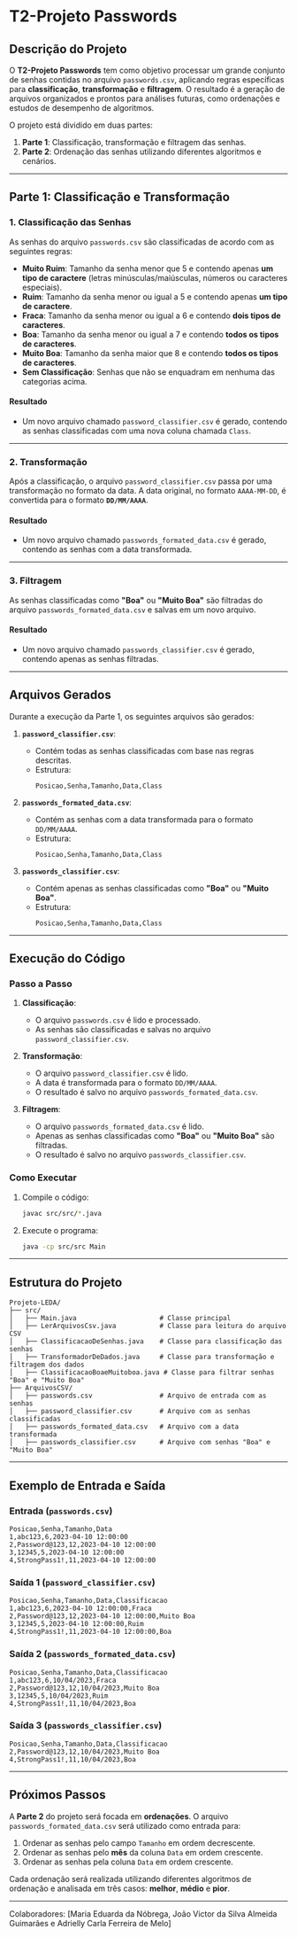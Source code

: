 # T2-Projeto Passwords

## **Descrição do Projeto**
O **T2-Projeto Passwords** tem como objetivo processar um grande conjunto de senhas contidas no arquivo `passwords.csv`, aplicando regras específicas para **classificação**, **transformação** e **filtragem**. O resultado é a geração de arquivos organizados e prontos para análises futuras, como ordenações e estudos de desempenho de algoritmos.

O projeto está dividido em duas partes:
1. **Parte 1**: Classificação, transformação e filtragem das senhas.
2. **Parte 2**: Ordenação das senhas utilizando diferentes algoritmos e cenários.

---

## **Parte 1: Classificação e Transformação**

### **1. Classificação das Senhas**
As senhas do arquivo `passwords.csv` são classificadas de acordo com as seguintes regras:

- **Muito Ruim**: Tamanho da senha menor que 5 e contendo apenas **um tipo de caractere** (letras minúsculas/maiúsculas, números ou caracteres especiais).
- **Ruim**: Tamanho da senha menor ou igual a 5 e contendo apenas **um tipo de caractere**.
- **Fraca**: Tamanho da senha menor ou igual a 6 e contendo **dois tipos de caracteres**.
- **Boa**: Tamanho da senha menor ou igual a 7 e contendo **todos os tipos de caracteres**.
- **Muito Boa**: Tamanho da senha maior que 8 e contendo **todos os tipos de caracteres**.
- **Sem Classificação**: Senhas que não se enquadram em nenhuma das categorias acima.

#### **Resultado**
- Um novo arquivo chamado `password_classifier.csv` é gerado, contendo as senhas classificadas com uma nova coluna chamada `Class`.

---

### **2. Transformação**
Após a classificação, o arquivo `password_classifier.csv` passa por uma transformação no formato da data. A data original, no formato `AAAA-MM-DD`, é convertida para o formato **`DD/MM/AAAA`**.

#### **Resultado**
- Um novo arquivo chamado `passwords_formated_data.csv` é gerado, contendo as senhas com a data transformada.

---

### **3. Filtragem**
As senhas classificadas como **"Boa"** ou **"Muito Boa"** são filtradas do arquivo `passwords_formated_data.csv` e salvas em um novo arquivo.

#### **Resultado**
- Um novo arquivo chamado `passwords_classifier.csv` é gerado, contendo apenas as senhas filtradas.

---

## **Arquivos Gerados**
Durante a execução da Parte 1, os seguintes arquivos são gerados:

1. **`password_classifier.csv`**:
   - Contém todas as senhas classificadas com base nas regras descritas.
   - Estrutura:
     ```
     Posicao,Senha,Tamanho,Data,Class
     ```

2. **`passwords_formated_data.csv`**:
   - Contém as senhas com a data transformada para o formato `DD/MM/AAAA`.
   - Estrutura:
     ```
     Posicao,Senha,Tamanho,Data,Class
     ```

3. **`passwords_classifier.csv`**:
   - Contém apenas as senhas classificadas como **"Boa"** ou **"Muito Boa"**.
   - Estrutura:
     ```
     Posicao,Senha,Tamanho,Data,Class
     ```

---

## **Execução do Código**

### **Passo a Passo**
1. **Classificação**:
   - O arquivo `passwords.csv` é lido e processado.
   - As senhas são classificadas e salvas no arquivo `password_classifier.csv`.

2. **Transformação**:
   - O arquivo `password_classifier.csv` é lido.
   - A data é transformada para o formato `DD/MM/AAAA`.
   - O resultado é salvo no arquivo `passwords_formated_data.csv`.

3. **Filtragem**:
   - O arquivo `passwords_formated_data.csv` é lido.
   - Apenas as senhas classificadas como **"Boa"** ou **"Muito Boa"** são filtradas.
   - O resultado é salvo no arquivo `passwords_classifier.csv`.

### **Como Executar**
1. Compile o código:
   ```bash
   javac src/src/*.java
   ```
2. Execute o programa:
   ```bash
   java -cp src/src Main
   ```

---

## **Estrutura do Projeto**
```plaintext
Projeto-LEDA/
├── src/
│   ├── Main.java                     # Classe principal
│   ├── LerArquivosCsv.java           # Classe para leitura do arquivo CSV
│   ├── ClassificacaoDeSenhas.java    # Classe para classificação das senhas
│   ├── TransformadorDeDados.java     # Classe para transformação e filtragem dos dados
│   ├── ClassificacaoBoaeMuitoboa.java # Classe para filtrar senhas "Boa" e "Muito Boa"
├── ArquivosCSV/
│   ├── passwords.csv                 # Arquivo de entrada com as senhas
│   ├── password_classifier.csv       # Arquivo com as senhas classificadas
│   ├── passwords_formated_data.csv   # Arquivo com a data transformada
│   ├── passwords_classifier.csv      # Arquivo com senhas "Boa" e "Muito Boa"
```

---

## **Exemplo de Entrada e Saída**

### **Entrada (`passwords.csv`)**
```csv
Posicao,Senha,Tamanho,Data
1,abc123,6,2023-04-10 12:00:00
2,Password@123,12,2023-04-10 12:00:00
3,12345,5,2023-04-10 12:00:00
4,StrongPass1!,11,2023-04-10 12:00:00
```

### **Saída 1 (`password_classifier.csv`)**
```csv
Posicao,Senha,Tamanho,Data,Classificacao
1,abc123,6,2023-04-10 12:00:00,Fraca
2,Password@123,12,2023-04-10 12:00:00,Muito Boa
3,12345,5,2023-04-10 12:00:00,Ruim
4,StrongPass1!,11,2023-04-10 12:00:00,Boa
```

### **Saída 2 (`passwords_formated_data.csv`)**
```csv
Posicao,Senha,Tamanho,Data,Classificacao
1,abc123,6,10/04/2023,Fraca
2,Password@123,12,10/04/2023,Muito Boa
3,12345,5,10/04/2023,Ruim
4,StrongPass1!,11,10/04/2023,Boa
```

### **Saída 3 (`passwords_classifier.csv`)**
```csv
Posicao,Senha,Tamanho,Data,Classificacao
2,Password@123,12,10/04/2023,Muito Boa
4,StrongPass1!,11,10/04/2023,Boa
```

---

## **Próximos Passos**
A **Parte 2** do projeto será focada em **ordenações**. O arquivo `passwords_formated_data.csv` será utilizado como entrada para:
1. Ordenar as senhas pelo campo `Tamanho` em ordem decrescente.
2. Ordenar as senhas pelo **mês** da coluna `Data` em ordem crescente.
3. Ordenar as senhas pela coluna `Data` em ordem crescente.

Cada ordenação será realizada utilizando diferentes algoritmos de ordenação e analisada em três casos: **melhor**, **médio** e **pior**.

---

Colaboradores: [Maria Eduarda da Nóbrega, João Victor da Silva Almeida Guimarães e Adrielly Carla Ferreira de Melo]
